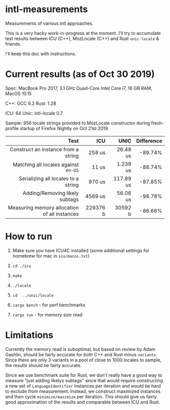 # intl-measurements
Measurements of various intl approaches.

This is a very hacky work-in-progress at the moment. I'll try to accumulate test results between ICU (C++), MozLocale (C++) and Rust `unic-locale` & friends.

I'll keep this doc with instructions.

# Current results (as of Oct 30 2019)

Spec: MacBook Pro 2017, 3.1 GHz Quad-Core Intel Core i7, 16 GB RAM, MacOS 10.15

C++: GCC 9.2
Rust: 1.28

ICU: 64
Unic: intl-locale 0.7

Sample: 956 locale strings provided to MozLocale constructor during fresh-profile startup of Firefox Nightly on Oct 21st 2019.


|                    Test                      |   ICU     |    UNIC   |  Difference |
| -------------------------------------------: | --------: | --------: | ----------: |
| Construct an instance from a string          |    258 us |  26.48 us |     -89.74% |
| Matching all locales against `en-US`         |     11 us |  1.239 us |     -88.74% |
| Serializing all locales to a string          |    970 us | 117.89 us |     -87.85% |
| Adding/Removing likely subtags               |   4589 us |  56.06 us |     -98.78% |
| Measuring memory allocation of all instances |  229376 b |   30592 b |     -86.66% |


# How to run

1) Make sure you have ICU4C installed (some additional settings for homebrew for mac in `icu/macos.txt`)
2) `cd ./icu`
3) `make`
4) `./locale`

5) `cd  ../unic/locale`
6) `cargo bench`  - for perf benchmarks
7) `cargo run` - for memory size read

# Limitations

Currently the memory read is suboptimal, but based on review by Adam Gashlin, should be fairly accurate for both C++ and Rust minus `variants`. Since there are only 3 variants in a pool of close to 1000 locales to sample, the results should be fairly accurate.

Since we use benchmark suite for Rust, we don't really have a good way to measure "just adding likelys subtags" since that would require constructing a new set of `LanguageIdentifier` instances per iteration and would be hard to exclude from measurement.
Instead, we construct maximized instances and then cycle `minimize/maximize` per iteration. This should give us fairly good approximation of the results and comparable between ICU and Rust.
